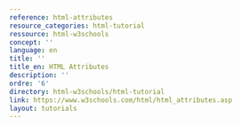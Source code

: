```yaml
---
reference: html-attributes
resource_categories: html-tutorial
ressource: html-w3schools
concept: ''
language: en
title: ''
title_en: HTML Attributes
description: ''
ordre: '6'
directory: html-w3schools/html-tutorial
link: https://www.w3schools.com/html/html_attributes.asp
layout: tutorials
---
```

